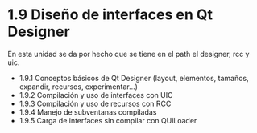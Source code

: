 # 1.9 Diseño de interfaces en Qt Designer

En esta unidad se da por hecho que se tiene en el path el designer, rcc y uic.

- 1.9.1 Conceptos básicos de Qt Designer (layout, elementos, tamaños, expandir, recursos, experimentar...)
- 1.9.2 Compilación y uso de interfaces con UIC
- 1.9.3 Compilación y uso de recursos con RCC
- 1.9.4 Manejo de subventanas compiladas
- 1.9.5 Carga de interfaces sin compilar con QUiLoader

<!-- # 1.10 Qt Creator

- Probar si se puede usar en Linux
- En mac y windows se puede, la unidad se realiazará en Windows 10

## 1.10.1 Primer contacto

Descarga del instalador de Qt https://www.qt.io/download-qt-installer, hace falta registrar una cuenta en Qt y completar el proceso a través del email recibido:

### Instalación

- Open Source Obligations > Marcar que somos "Personas Individuales"
- Installation Folder > Por defecto
- Select Components > Por defecto

Siguiente siguiente hasta el final y damos permisos... No sé como es la

Tardará un buen rato en instalarse, son unos 800 megas.

### Primera ejecución

Al abrir `Qt Creator` por primera vez nos encontraremos un proyecto vacío, vamos a ir a:

- `File`
- `New File or Project`
- `Application Qt for Python`
- `Qt for Python - Window`

Lo vamos a llamar `P01QtCreator`, nos pedirá que configuremos la ventana. Vamos a indicarle lo siguiente, siguiendo la lógica que hemos aprendido durante todo el curso:

<img src="docs/01.png"/>

En principio Qt Creator debería detectar el Python de nuestro sistema, y si tenemos PySide2 ya instalado nos pedirá instalar otro módulo llamado `PyLS` en la parte superior presionamos, presionamos `Install`.

Como veréis se ha creado un proyecto automáticamente, cuyo fichero principal es `programa.py`, con una ventana de la clase `MainWindow` que hereda de la clase `QManWindow`, todo exactamente como hemos aprendido en el curso.

Si presionamos `Control+R` o el botón verde `Play` de abajo, lanzaremos el programa.

Haciendo clic en el directorio del proyecto, en nuestro caso `programa` seleccionaremos la opción:

- `Add New`
- `Qt`
- `Qt Designer Form`

Se abrirá un editor, seleccionaremos:

- `Main Window`
- `Next`
- `mainwindow.ui`, en el directorio del proyecto.

Al añadir el fichero se abrirá automáticamente la vista del diseñador, esta es la gracia de utilizar Qt Creator.

Vamos a arrastrar un `layout vertical` al diseño desde la izquierda, a la derecha poddemos observar que automáticamente se establece en una jerarquía como hijo de centralWidget.  -->
